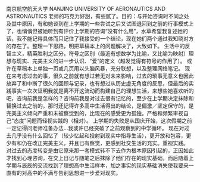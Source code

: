 南京航空航天大学
NANJING UNIVERSITY OF AERONAUTICS AND ASTRONAUTICS
老师的巧克力好甜，有些腻了。目的：与开始咨询时不同之处及其中原因，有和她谈到在上学期的一些尝试之后又试图退回到之前的行事模式上了，也悄悄但被她听到有评价上学期的咨询“没有什么用”，水草希望我复述她的话，我不能记得具体而只记住了我接受的一个结论，现在她们两个通过我知晓对方的存在了。整理一下思路，明把草稿本上的问题解决了，大致如下。
生活中的反智主义，精英胜利之区分，符号之区别（最近有想数学为比喻，又比喻为映射）理想与现实、完美主义的进一步认识、“爱”的定义（越发觉得有符号的作用了）。
或许在草稿本上单独一页或几页用以头脑风暴，充分联想，以及整理网络笔记。
现在来考虑过去的事，很久之前就有想过若无对未来影响，过去的琐事无意义也因此放弃了和中断了很久的回顾与记录，也有想过从历史虚无角度的反思，但最后的实践事实一次次证明我就是离不开这流动而构建自己的理想生活，来想些她喜欢听的吧，咨询前我是怎样的？咨询前我是对过去很有记忆的，至少在上学期决定抹除和替换过去之前的，那时还记得许多高中生活得出的结论，是偏激／坚定保守的，是完美主义倾向严重和未被察觉到的，比现在的感受更为孤独。严格和频繁审视自己“态度”问题而轻视实践的（相对）。
上学期的失败是从国庆开始，这次假期之前一定记得问老师准备办法...我或许已经突破了之前观察到的中学循环。
现在对过去几乎没有什么回忆了（较少忆起和投射到现实中指导生活），更开放和包容，更少有和仍在改正完美主义，并且已有察觉，更感到社交生活的充实。重视实践。
对过去的态度转变是由它原来那一套模式转不下去作为根本原因引起的，正因如此才找到心理咨询，在交上日记与随笔之后抹除了他们存在的现实基础，而后随着上学期与辰辰的交流找到了理想高中生活样本，加之事实的现实基础消失使我要来一直有的对高中的不满与告别思想进一步爱对现实。
